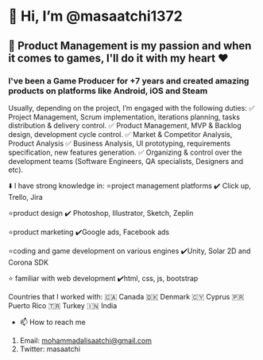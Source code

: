 # 👋 Hi, I’m @masaatchi1372

## 👀 Product Management is my passion and when it comes to games, I'll do it with my heart ❤️

### I've been a Game Producer for +7 years and created amazing products on platforms like Android, iOS and Steam

Usually, depending on the project, I’m engaged with the following duties:
✅ Project Management, Scrum implementation, iterations planning, tasks distribution & delivery control.
✅ Product Management, MVP & Backlog design, development cycle control.
✅ Market & Competitor Analysis, Product Analysis
✅ Business Analysis, UI prototyping, requirements specification, new features generation.
✅ Organizing & control over the development teams (Software Engineers, QA specialists, Designers and etc).

⬇️ I have strong knowledge in:
⭐️project management platforms
✔️ Click up, Trello, Jira

⭐️product design
✔️ Photoshop, Illustrator, Sketch, Zeplin

⭐️product marketing
✔️Google ads, Facebook ads

⭐️coding and game development on various engines
✔️Unity, Solar 2D and Corona SDK

⭐️ familiar with web development
✔️html, css, js, bootstrap


Countries that I worked with:
🇨🇦 Canada
🇩🇰 Denmark
🇨🇾 Cyprus
🇵🇷 Puerto Rico
🇹🇷 Turkey
🇮🇳 India

- 📫 How to reach me
1. Email: mohammadalisaatchi@gmail.com
2. Twitter: masaatchi

<!---
masaatchi1372/masaatchi1372 is a ✨ special ✨ repository because its `README.md` (this file) appears on your GitHub profile.
You can click the Preview link to take a look at your changes.
--->
